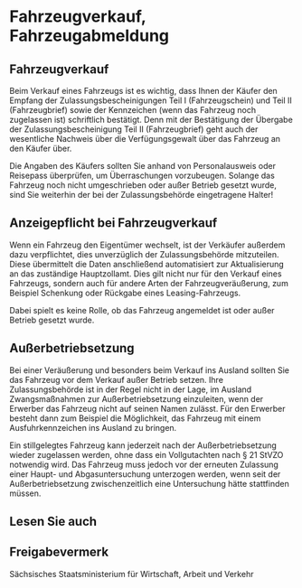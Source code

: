 # Fahrzeugverkauf, Fahrzeugabmeldung

Fahrzeugverkauf
---------------

Beim Verkauf eines Fahrzeugs ist es wichtig, dass Ihnen der Käufer den Empfang der Zulassungsbescheinigungen Teil I (Fahrzeugschein) und Teil II (Fahrzeugbrief) sowie der Kennzeichen (wenn das Fahrzeug noch zugelassen ist) schriftlich bestätigt. Denn mit der Bestätigung der Übergabe der Zulassungsbescheinigung Teil II (Fahrzeugbrief) geht auch der wesentliche Nachweis über die Verfügungsgewalt über das Fahrzeug an den Käufer über.

Die Angaben des Käufers sollten Sie anhand von Personalausweis oder Reisepass überprüfen, um Überraschungen vorzubeugen. Solange das Fahrzeug noch nicht umgeschrieben oder außer Betrieb gesetzt wurde, sind Sie weiterhin der bei der Zulassungsbehörde eingetragene Halter!

Anzeigepflicht bei Fahrzeugverkauf
----------------------------------

Wenn ein Fahrzeug den Eigentümer wechselt, ist der Verkäufer außerdem dazu verpflichtet, dies unverzüglich der Zulassungsbehörde mitzuteilen. Diese übermittelt die Daten anschließend automatisiert zur Aktualisierung an das zuständige Hauptzollamt. Dies gilt nicht nur für den Verkauf eines Fahrzeugs, sondern auch für andere Arten der Fahrzeugveräußerung, zum Beispiel Schenkung oder Rückgabe eines Leasing-Fahrzeugs.

Dabei spielt es keine Rolle, ob das Fahrzeug angemeldet ist oder außer Betrieb gesetzt wurde.

Außerbetriebsetzung
-------------------

Bei einer Veräußerung und besonders beim Verkauf ins Ausland sollten Sie das Fahrzeug vor dem Verkauf außer Betrieb setzen. Ihre Zulassungsbehörde ist in der Regel nicht in der Lage, im Ausland Zwangsmaßnahmen zur Außerbetriebsetzung einzuleiten, wenn der Erwerber das Fahrzeug nicht auf seinen Namen zulässt. Für den Erwerber besteht dann zum Beispiel die Möglichkeit, das Fahrzeug mit einem Ausfuhrkennzeichen ins Ausland zu bringen.

Ein stillgelegtes Fahrzeug kann jederzeit nach der Außerbetriebsetzung wieder zugelassen werden, ohne dass ein Vollgutachten nach § 21 StVZO notwendig wird. Das Fahrzeug muss jedoch vor der erneuten Zulassung einer Haupt- und Abgasuntersuchung unterzogen werden, wenn seit der Außerbetriebsetzung zwischenzeitlich eine Untersuchung hätte stattfinden müssen.

## Lesen Sie auch

## Freigabevermerk

Sächsisches Staatsministerium für Wirtschaft, Arbeit und Verkehr
